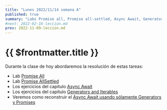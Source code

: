 ```yaml
---
title: "Lunes 2022/11/14 semana A"
published: true
summary: "Labs Promise all, Promise all-settled, Async Await, Generators, Building our own Async-Await using Generators and Promises"
#next: 2022-02-16-leccion.md
prev: 2022-11-09-leccion.md
---
```


# {{ $frontmatter.title }}


Durante la clase de hoy abordaremos la resolución de estas tareas:

* Lab [Promise All](/practicas/promise-all)
* Lab [Promise AllSettled](/practicas/promise-allsettled)
* Los ejercicios del capítulo [Async Await](/practicas/async-await)
* Los ejercicios del capítulo [Generators and Iterables](/practicas/generators.html)
* Veremos como reconstruir el [Async Await usando sólamente Generators y Promises](/practicas/building-async-await)